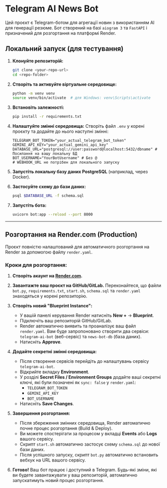 # Telegram AI News Bot

Цей проєкт є Telegram-ботом для агрегації новин з використанням AI для генерації резюме. Бот створений на базі `aiogram 3` та `FastAPI` і призначений для розгортання на платформі Render.

## Локальний запуск (для тестування)

1.  **Клонуйте репозиторій:**
    ```bash
    git clone <your-repo-url>
    cd <repo-folder>
    ```

2.  **Створіть та активуйте віртуальне середовище:**
    ```bash
    python -m venv venv
    source venv/bin/activate  # для Windows: venv\Scripts\activate
    ```

3.  **Встановіть залежності:**
    ```bash
    pip install -r requirements.txt
    ```

4.  **Налаштуйте змінні середовища:**
    Створіть файл `.env` у корені проєкту та додайте до нього наступні змінні:
    ```env
    TELEGRAM_BOT_TOKEN="your_actual_telegram_bot_token"
    GEMINI_API_KEY="your_actual_gemini_api_key"
    DATABASE_URL="postgresql://user:password@localhost:5432/dbname" # Посилання на вашу локальну БД
    BOT_USERNAME="YourBotUsername" # Без @
    # WEBHOOK_URL не потрібен для локального запуску
    ```

5.  **Запустіть локальну базу даних PostgreSQL** (наприклад, через Docker).

6.  **Застосуйте схему до бази даних:**
    ```bash
    psql $DATABASE_URL -f schema.sql
    ```

7.  **Запустіть бота:**
    ```bash
    uvicorn bot:app --reload --port 8000
    ```

---

## Розгортання на Render.com (Production)

Проєкт повністю налаштований для автоматичного розгортання на Render за допомогою файлу `render.yaml`.

### Кроки для розгортання:

1.  **Створіть акаунт на [Render.com](https://render.com/).**

2.  **Завантажте ваш проєкт на GitHub/GitLab.** Переконайтеся, що файли `bot.py`, `requirements.txt`, `start.sh`, `schema.sql` та `render.yaml` знаходяться у корені репозиторію.

3.  **Створіть новий "Blueprint Instance":**
    * У вашій панелі керування Render натисніть **New +** -> **Blueprint**.
    * Підключіть ваш репозиторій GitHub/GitLab.
    * Render автоматично виявить та проаналізує ваш файл `render.yaml`. Вам буде запропоновано створити два сервіси: `telegram-ai-bot` (веб-сервіс) та `news-bot-db` (база даних).
    * Натисніть **Approve**.

4.  **Додайте секретні змінні середовища:**
    * Після створення сервісів перейдіть до налаштувань сервісу `telegram-ai-bot`.
    * Відкрийте вкладку **Environment**.
    * У розділі **Secret Files / Environment Groups** додайте ваші секретні ключі, які були позначені як `sync: false` у `render.yaml`:
        * `TELEGRAM_BOT_TOKEN`
        * `GEMINI_API_KEY`
        * `BOT_USERNAME`
    * Натисніть **Save Changes**.

5.  **Завершення розгортання:**
    * Після збереження змінних середовища, Render автоматично почне процес розгортання (Build & Deploy).
    * Ви можете спостерігати за процесом у вкладці **Events** або **Logs** вашого сервісу.
    * Скрипт `start.sh` автоматично застосує схему `schema.sql` до нової бази даних.
    * Після успішного запуску, скрипт `bot.py` автоматично встановить вебхук на URL вашого сервісу.

6.  **Готово!** Ваш бот працює і доступний в Telegram. Будь-які зміни, які ви будете завантажувати у ваш репозиторій, автоматично запускатимуть новий процес розгортання.

